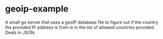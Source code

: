 # geoip-example
A small go server that uses a geoIP database file to figure out if the country the provided IP address is from is in the list of allowed countries provided. Deals in JSON.
